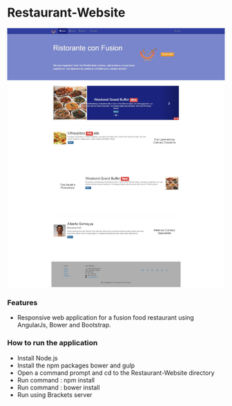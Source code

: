 # Restaurant-Website

![alt tag](https://raw.githubusercontent.com/ramyarajkumar05/Restaurant-Website/master/img/screenshot.png)

### Features
- Responsive web application for a fusion food restaurant using AngularJs, Bower and Bootstrap.

### How to run the application
- Install Node.js
- Install the npm packages bower and gulp
- Open a command prompt and cd to the Restaurant-Website directory
- Run command : npm install
- Run command : bower install
- Run using Brackets server
